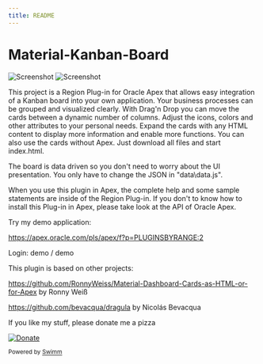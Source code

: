 ```yaml
---
title: README
---
```

# Material-Kanban-Board

![Screenshot](https://raw.githubusercontent.com/McRange/Material-Kanban-Board/master/screenshot.gif) ![Screenshot](https://raw.githubusercontent.com/McRange/Material-Kanban-Board/master/screenshot2.gif)

This project is a Region Plug-in for Oracle Apex that allows easy integration of a Kanban board into your own application. Your business processes can be grouped and visualized clearly. With Drag'n Drop you can move the cards between a dynamic number of columns. Adjust the icons, colors and other attributes to your personal needs. Expand the cards with any HTML content to display more information and enable more functions. You can also use the cards without Apex. Just download all files and start index.html.

The board is data driven so you don't need to worry about the UI presentation. You only have to change the JSON in "data\\data.js".

When you use this plugin in Apex, the complete help and some sample statements are inside of the Region Plug-in. If you don't to know how to install this Plug-in in Apex, please take look at the API of Oracle Apex.

Try my demo application:

<https://apex.oracle.com/pls/apex/f?p=PLUGINSBYRANGE:2>

Login: demo / demo

This plugin is based on other projects:

<https://github.com/RonnyWeiss/Material-Dashboard-Cards-as-HTML-or-for-Apex> by Ronny Weiß

<https://github.com/bevacqua/dragula> by Nicolás Bevacqua

If you like my stuff, please donate me a pizza

[![Donate](https://img.shields.io/badge/Donate-PayPal-green.svg)](https://www.paypal.me/mcrange)

<SwmMeta version="3.0.0"><sup>Powered by [Swimm](https://app.swimm.io/)</sup></SwmMeta>
